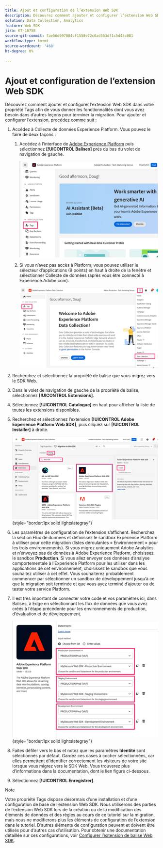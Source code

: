 ```yaml
---
title: Ajout et configuration de l’extension Web SDK
description: Découvrez comment ajouter et configurer l’extension Web SDK à votre propriété Tags afin de vous donner les fonctionnalités dont vous avez besoin dans d’autres leçons pour terminer la migration.
solution: Data Collection, Analytics
feature: Web SDK
jira: KT-16758
source-git-commit: 7ae56d997884cf1558e72c0ad553df1c5d43c081
workflow-type: tm+mt
source-wordcount: '468'
ht-degree: 0%

---
```



# Ajout et configuration de l’extension Web SDK

Découvrez comment ajouter et configurer l’extension Web SDK dans votre propriété Tags afin de vous donner les fonctionnalités dont vous avez besoin dans d’autres leçons pour terminer la migration.
Pour ajouter et configurer l’extension, procédez comme suit :

1. Accédez à Collecte de données Experience Platform. Vous pouvez le faire de deux façons :
   1. Accédez à l’interface de [Adobe Experience Platform](https://platform.adobe.com/) puis sélectionnez **[!UICONTROL Balises]** près du bas du volet de navigation de gauche.

      ![Accéder aux balises 1](assets/access-tags-1.jpg)
   1. Si vous n’avez pas accès à Platform, vous pouvez utiliser le sélecteur d’applications (9 points) en haut à droite de la fenêtre et sélectionner Collecte de données (après vous être connecté à Experience.Adobe.com).

      ![Accéder aux balises 2](assets/access-tags-2.jpg)
1. Recherchez et sélectionnez la propriété de balise que vous migrez vers le SDK Web.
1. Dans le volet de navigation de gauche de la propriété de balise, sélectionnez **[!UICONTROL Extensions]**.
1. Sélectionnez **[!UICONTROL Catalogue]** en haut pour afficher la liste de toutes les extensions disponibles.
1. Recherchez et sélectionnez l’extension **[!UICONTROL Adobe Experience Platform Web SDK]**, puis cliquez sur **[!UICONTROL Installer]** à droite.

   ![Recherche de l’extension Web SDK](assets/find-the-websdk-extension.jpg){style="border:1px solid lightslategray"}

1. Les paramètres de configuration de l’extension s’affichent. Recherchez la section Flux de données et définissez le sandbox Experience Platform à utiliser pour cette migration (listes déroulantes « Environnement » pour les trois environnements). Si vous migrez uniquement Adobe Analytics et n’envoyez pas de données à Adobe Experience Platform, choisissez le sandbox **Production**. Si vous allez envoyer ces données d’analyse comportementale à l’Experience Platform pour les utiliser dans les applications de cet environnement, choisissez le sandbox que vous souhaitez utiliser à cet effet. Vous souhaiterez probablement commencer par sélectionner un sandbox de développement jusqu’à ce que la migration soit terminée et que vous ayez terminé d’ajouter ou de tester votre service Platform.
1. Il est très important de connecter votre code et vos paramètres ici, dans Balises, à Edge en sélectionnant les flux de données que vous avez créés à l’étape précédente pour les environnements de production, d’évaluation et de développement.

   ![Sélection du flux de données](assets/choose-datastreams.jpg){style="border:1px solid lightslategray"}

1. Faites défiler vers le bas et notez que les paramètres **Identité** sont sélectionnés par défaut. Gardez ces cases à cocher sélectionnées, car elles permettent d’identifier correctement les visiteurs de votre site lorsque vous migrez vers le SDK Web. Vous trouverez plus d’informations dans la documentation, dont le lien figure ci-dessous.

1. Sélectionnez **[!UICONTROL Enregistrer]**.

>[!NOTE]
>
>Votre propriété Tags dispose désormais d’une installation et d’une configuration de base de l’extension Web SDK. Nous utiliserons des parties de l’extension Web SDK lors de la création ou de la modification des éléments de données et des règles au cours de ce tutoriel sur la migration, mais nous ne modifierons plus les éléments de configuration de l’extension dans le tutoriel. D’autres éléments de configuration peuvent et doivent être utilisés pour d’autres cas d’utilisation. Pour obtenir une documentation détaillée sur ces configurations, voir [Configurer l’extension de balise Web SDK](https://experienceleague.adobe.com/fr/docs/experience-platform/tags/extensions/client/web-sdk/web-sdk-extension-configuration).
